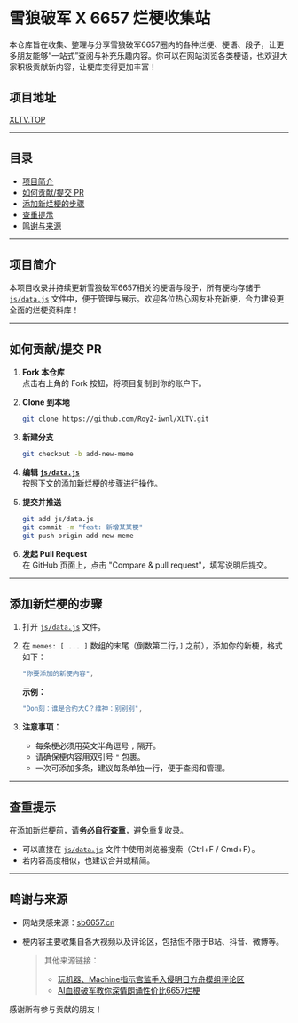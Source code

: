 # 雪狼破军 X 6657 烂梗收集站

本仓库旨在收集、整理与分享雪狼破军6657圈内的各种烂梗、梗语、段子，让更多朋友能够“一站式”查阅与补充乐趣内容。你可以在网站浏览各类梗语，也欢迎大家积极贡献新内容，让梗库变得更加丰富！

## 项目地址

[XLTV.TOP](https://XLTV.TOP)

---

## 目录

- [项目简介](#项目简介)
- [如何贡献/提交 PR](#如何贡献提交-pr)
- [添加新烂梗的步骤](#添加新烂梗的步骤)
- [查重提示](#查重提示)
- [鸣谢与来源](#鸣谢与来源)

---

## 项目简介

本项目收录并持续更新雪狼破军6657相关的梗语与段子，所有梗均存储于 [`js/data.js`](js/data.js) 文件中，便于管理与展示。欢迎各位热心网友补充新梗，合力建设更全面的烂梗资料库！

---

## 如何贡献/提交 PR

1. **Fork 本仓库**  
   点击右上角的 Fork 按钮，将项目复制到你的账户下。

2. **Clone 到本地**  
   ```bash
   git clone https://github.com/RoyZ-iwnl/XLTV.git
   ```

3. **新建分支**  
   ```bash
   git checkout -b add-new-meme
   ```

4. **编辑 [`js/data.js`](js/data.js)**  
   按照下文的[添加新烂梗的步骤](#添加新烂梗的步骤)进行操作。

5. **提交并推送**  
   ```bash
   git add js/data.js
   git commit -m "feat: 新增某某梗"
   git push origin add-new-meme
   ```

6. **发起 Pull Request**   
   在 GitHub 页面上，点击 "Compare & pull request"，填写说明后提交。

---

## 添加新烂梗的步骤

1. 打开 [`js/data.js`](js/data.js) 文件。
2. 在 `memes: [ ... ]` 数组的末尾（倒数第二行，`]` 之前），添加你的新梗，格式如下：

   ```javascript
   "你要添加的新梗内容",
   ```

   **示例：**
   ```javascript
   "Don刻：谁是合约大C？维神：别别别",
   ```

3. **注意事项：**
   - 每条梗必须用英文半角逗号 `,` 隔开。
   - 请确保梗内容用双引号 `"` 包裹。
   - 一次可添加多条，建议每条单独一行，便于查阅和管理。

---

## 查重提示

在添加新烂梗前，请**务必自行查重**，避免重复收录。
- 可以直接在 [`js/data.js`](js/data.js) 文件中使用浏览器搜索（Ctrl+F / Cmd+F）。
- 若内容高度相似，也建议合并或精简。

---

## 鸣谢与来源

- 网站灵感来源：[sb6657.cn](https://sb6657.cn/)
- 梗内容主要收集自各大视频以及评论区，包括但不限于B站、抖音、微博等。

  > 其他来源链接：  
  > - [玩机器、Machine指示宫监手入侵明日方舟模组评论区](https://www.bilibili.com/video/BV1gJi2Y5E3N/)  
  > - [AI血狼破军教你深情朗诵性价比6657烂梗](https://www.bilibili.com/video/BV1ZwNTepEC3/)

感谢所有参与贡献的朋友！